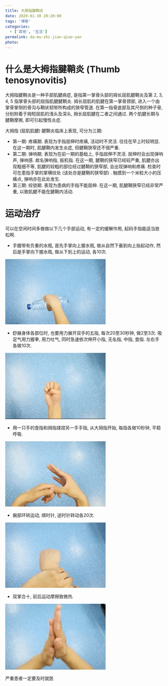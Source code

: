 ```yaml
---
title: 大拇指腱鞘炎
date: 2020-01-30 20:20:00
tags: '博客'
categories:
  - ['其他', '生活']
permalink: da-mu-zhi-jian-qiao-yan
photo:
---
```


# 什么是大拇指腱鞘炎 (Thumb tenosynovitis) 

大拇指腱鞘炎是一种手部肌腱病症, 是指第一掌骨头部的拇长屈肌腱鞘炎及第 2, 3, 4, 5 指掌骨头部的屈指肌腱腱鞘炎. 拇长屈肌的肌腱在第一掌骨颈部, 进入一个由掌骨掌侧的骨沟与鞘状韧带所构成的狭窄管道. 在第一指骨底部及其尺侧的种子骨, 分别附着于拇短屈肌的浅头及深头, 拇长屈肌腱在二者之间通过. 两个肌腱长期与腱鞘摩擦, 即可引起慢性炎症. 

大拇指 (屈肌肌腱) 腱鞘炎临床上表现, 可分为三期: 

- 第一期: 疼痛期. 表现为手指屈伸时疼痛, 活动时不灵活. 往往在早上时较明显. 在这一期时, 肌腱鞘内发生炎症, 但腱鞘狭窄还不很严重. 
- 第二期: 弹响期. 表现为在前一期的基础上, 手指屈伸不灵活. 屈伸时会出现弹响声, 弹响感. 故名弹响指, 扳机指. 在这一期, 腱鞘的狭窄已经较严重, 肌腱亦出现粗细不等, 肌腱的较粗的部位经过腱鞘的狭窄部, 会出现弹响和疼痛. 检查时可在患指手掌的掌横纹处 (该处亦是腱鞘的狭窄部) . 触摸到一个米粒大小的压痛点, 弹响亦在此处发生. 
- 第三期: 绞锁期. 表现为患病的手指不能屈伸. 在这一期, 肌腱鞘狭窄已经非常严重, 以致肌腱不能在腱鞘内活动. 

# 运动治疗

可以在空闲时间多做做以下几个手部运动, 有一定的缓解作用, 起码手指能适当放松啊. 

- 手握带有负重的水瓶, 首先手掌向上握水瓶, 做从自然下垂到向上抬起动作, 然后是手掌向下握水瓶, 做从下到上的运动, 各10次. 

![手握带负重水瓶](./da-mu-zhi-jian-qiao-yan/1.gif)

- 舒展身体各部位时, 也要用力展开双手的五指, 每次20至30秒钟, 做2至3次. 吸足气用力握拳, 用力吐气, 同时急速依次伸开小指, 无名指, 中指, 食指. 左右手各做10次. 

![展开双手五指](./da-mu-zhi-jian-qiao-yan/2.gif)

- 用一只手的食指和拇指揉捏另一手手指, 从大拇指开始, 每指各做10秒钟, 平稳呼吸. 
  
![揉捏](./da-mu-zhi-jian-qiao-yan/3.gif)

- 腕部环转运动, 顺时针, 逆时针转动各20次. 
  
![腕部环转运动](./da-mu-zhi-jian-qiao-yan/4.gif)

- 双掌合十, 前后运动摩擦致微热. 
  
![双掌合十](./da-mu-zhi-jian-qiao-yan/5.gif)

严重患者一定要及时就医